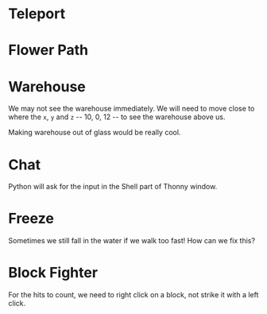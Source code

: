 # Teleport

# Flower Path

# Warehouse

We may not see the warehouse immediately.  We will need to move close to where the `x`, `y` and `z` -- 10, 0, 12 -- to see the warehouse above us.

Making warehouse out of glass would be really cool.

# Chat

Python will ask for the input in the Shell part of Thonny window.

# Freeze

Sometimes we still fall in the water if we walk too fast!  How can we fix this?

# Block Fighter

For the hits to count, we need to right click on a block, not strike it with a left click.